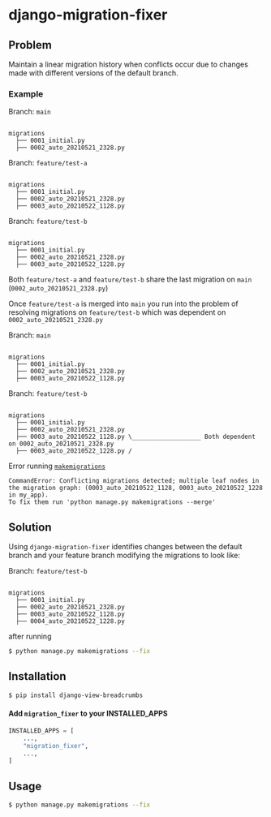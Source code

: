 # django-migration-fixer

## Problem

Maintain a linear migration history when conflicts occur due to changes made with different versions of the default branch.


### Example

Branch: `main`

```text

migrations
  ├── 0001_initial.py
  ├── 0002_auto_20210521_2328.py 

```


Branch: `feature/test-a`

```text

migrations
  ├── 0001_initial.py
  ├── 0002_auto_20210521_2328.py
  ├── 0003_auto_20210522_1128.py 

```

Branch: `feature/test-b`

```text

migrations
  ├── 0001_initial.py
  ├── 0002_auto_20210521_2328.py
  ├── 0003_auto_20210522_1228.py 

```


Both `feature/test-a` and `feature/test-b` share the last migration on `main` (`0002_auto_20210521_2328.py`) 


Once `feature/test-a` is merged into `main` you run into the problem of resolving migrations on `feature/test-b` which was dependent on `0002_auto_20210521_2328.py`

Branch: `main`

```text

migrations
  ├── 0001_initial.py
  ├── 0002_auto_20210521_2328.py
  ├── 0003_auto_20210522_1128.py 

```

Branch: `feature/test-b`

```text

migrations
  ├── 0001_initial.py
  ├── 0002_auto_20210521_2328.py
  ├── 0003_auto_20210522_1128.py \___________________ Both dependent on 0002_auto_20210521_2328.py
  ├── 0003_auto_20210522_1228.py /

```


Error running [`makemigrations`](https://docs.djangoproject.com/en/3.2/ref/django-admin/#django-admin-makemigrations)

```
CommandError: Conflicting migrations detected; multiple leaf nodes in the migration graph: (0003_auto_20210522_1128, 0003_auto_20210522_1228 in my_app).
To fix them run 'python manage.py makemigrations --merge'
```


## Solution

Using `django-migration-fixer` identifies changes between the default branch and your feature branch modifying the migrations to look like:

Branch: `feature/test-b`

```text

migrations
  ├── 0001_initial.py
  ├── 0002_auto_20210521_2328.py
  ├── 0003_auto_20210522_1128.py
  ├── 0004_auto_20210522_1228.py

```

after running 

```bash script
$ python manage.py makemigrations --fix
```


## Installation

```bash script
$ pip install django-view-breadcrumbs
```

#### Add `migration_fixer` to your INSTALLED_APPS

```python
INSTALLED_APPS = [
    ...,
    "migration_fixer",
    ...,
]
```


## Usage

```bash script
$ python manage.py makemigrations --fix 
```
